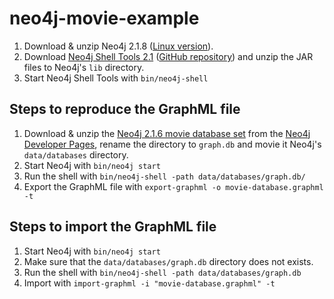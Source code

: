 # neo4j-movie-example

1. Download & unzip Neo4j 2.1.8 ([Linux version](https://neo4j.com/artifact.php?name=neo4j-community-2.1.8-unix.tar.gz)).
1. Download [Neo4j Shell Tools 2.1](http://dist.neo4j.org/jexp/shell/neo4j-shell-tools_2.1.zip) ([GitHub repository](https://github.com/jexp/neo4j-shell-tools/tree/2.1)) and unzip the JAR files to Neo4j's `lib` directory.
1. Start Neo4j Shell Tools with `bin/neo4j-shell`

## Steps to reproduce the GraphML file

1. Download & unzip the [Neo4j 2.1.6 movie database set](http://example-data.neo4j.org/files/cineasts_12k_movies_50k_actors_2.1.6.zip) from the [Neo4j Developer Pages](https://neo4j.com/developer/movie-database/), rename the directory to `graph.db` and movie it Neo4j's `data/databases` directory.
1. Start Neo4j with `bin/neo4j start`
1. Run the shell with `bin/neo4j-shell -path data/databases/graph.db/`
1. Export the GraphML file with `export-graphml -o movie-database.graphml -t`

## Steps to import the GraphML file

1. Start Neo4j with `bin/neo4j start`
1. Make sure that the `data/databases/graph.db` directory does not exists.
1. Run the shell with `bin/neo4j-shell -path data/databases/graph.db`
1. Import with `import-graphml -i "movie-database.graphml" -t`
